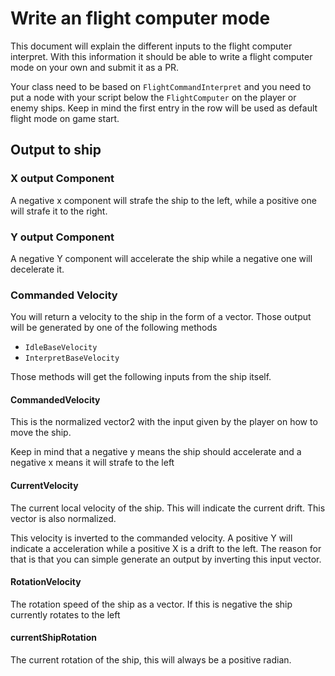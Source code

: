 # Write an flight computer mode

This document will explain the different inputs to the flight computer interpret. With this information it should be able to write a flight computer mode on your own and submit it as a PR.

Your class need to be based on `FlightCommandInterpret` and you need to put a node with your script below the `FlightComputer` on the player or enemy ships. Keep in mind the first entry in the row will be used as default flight mode on game start.

## Output to ship

### X output Component

A negative x component will strafe the ship to the left, while a positive one will strafe it to the right.

### Y output Component

A negative Y component will accelerate the ship while a negative one will decelerate it.

### Commanded Velocity

You will return a velocity to the ship in the form of a vector. Those output will be generated by one of the following methods

- `IdleBaseVelocity`
- `InterpretBaseVelocity`

Those methods will get the following inputs from the ship itself.

#### CommandedVelocity

This is the normalized vector2 with the input given by the player on how to move the ship.

Keep in mind that a negative y means the ship should accelerate and a negative x means it will strafe to the left

#### CurrentVelocity

The current local velocity of the ship. This will indicate the current drift. This vector is also normalized.

This velocity is inverted to the commanded velocity. A positive Y will indicate a acceleration while a positive X is a drift to the left. The reason for that is that you can simple generate an output by inverting this input vector.

#### RotationVelocity

The rotation speed of the ship as a vector. If this is negative the ship currently rotates to the left

#### currentShipRotation

The current rotation of the ship, this will always be a positive radian.

